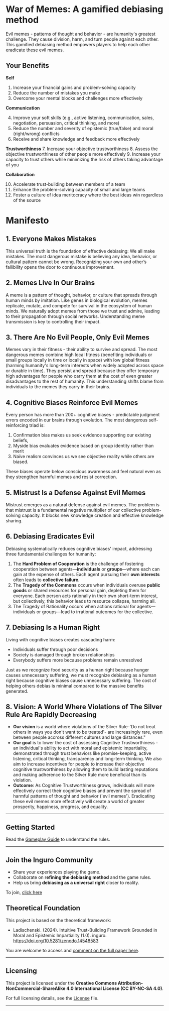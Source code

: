 # War of Memes: A gamified debiasing method

Evil memes - patterns of thought and behavior - are humanity's greatest challenge. They cause division, harm, and turn people against each other. This gamified debiasing method empowers players to help each other eradicate these evil memes.

## Your Benefits

**Self**

1. Increase your financial gains and problem-solving capacity
2. Reduce the number of mistakes you make
3. Overcome your mental blocks and challenges more effectively 

**Communication**

4. Improve your soft skills (e.g., active listening, communication, sales, negotiation, persuasion, critical thinking, and more)
5. Reduce the number and severity of epistemic (true/false) and moral (right/wrong) conflicts
6. Receive and share knowledge and feedback more effectively

**Trustworthiness**
7. Increase your objective trustworthiness
8. Assess the objective trustworthiness of other people more effectively
9. Increase your capacity to trust others while minimizing the risk of others taking advantage of you 

**Collaboration**

10. Accelerate trust-building between members of a team
11. Enhance the problem-solving capacity of small and large teams
12. Foster a culture of idea meritocracy where the best ideas win regardless of the source

# Manifesto

## 1. Everyone Makes Mistakes

This universal truth is the foundation of effective debiasing: We all make mistakes. The most dangerous mistake is believing any idea, behavior, or cultural pattern cannot be wrong. Recognizing your own and other’s fallibility opens the door to continuous improvement.

## 2. Memes Live In Our Brains

A meme is a pattern of thought, behavior, or culture that spreads through human minds by imitation. Like genes in biological evolution, memes replicate, mutate, and compete for survival in the ecosystem of human minds. We naturally adopt memes from those we trust and admire, leading to their propagation through social networks. Understanding meme transmission is key to controlling their impact.

## 3. There Are No Evil People, Only Evil Memes

Memes vary in their fitness - their ability to survive and spread. The most dangerous memes combine high local fitness (benefiting individuals or small groups locally in time or locally in space) with low global fitness (harming humanity's long-term interests when widely adopted across space or durable in time). They persist and spread because they offer temporary high advantages for people who carry them at the cost of even greater disadvantages to the rest of humanity. This understanding shifts blame from individuals to the memes they carry in their brains.

## 4. Cognitive Biases Reinforce Evil Memes

Every person has more than 200+ cognitive biases - predictable judgment errors encoded in our brains through evolution. The most dangerous self-reinforcing triad is: 

1. Confirmation bias makes us seek evidence supporting our existing beliefs,
2. Myside bias evaluates evidence based on group identity rather than merit
3. Naïve realism convinces us we see objective reality while others are biased. 

These biases operate below conscious awareness and feel natural even as they strengthen harmful memes and resist correction.

## 5. Mistrust Is a Defense Against Evil Memes

Mistrust emerges as a natural defense against evil memes. The problem is that mistrust is a fundamental negative multiplier of our collective problem-solving capacity. It blocks new knowledge creation and effective knowledge sharing.

## 6. Debiasing Eradicates Evil

Debiasing systematically reduces cognitive biases' impact, addressing three fundamental challenges for humanity: 

1. The **Hard Problem of Cooperation** is the challenge of fostering cooperation between agents—**individuals** or **groups**—where each can gain at the expense of others. Each agent pursuing their **own interests** often leads to **collective failure**.
2. The **Tragedy of the Commons** occurs when individuals overuse **public goods** or shared resources for personal gain, depleting them for everyone. Each person acts rationally in their own short-term interest, but collectively, this behavior leads to resource collapse, harming all. 
3. The Tragedy of Rationality occurs when actions rational for agents—individuals or groups—lead to irrational outcomes for the collective. 

## 7. Debiasing Is a Human Right

Living with cognitive biases creates cascading harm:

- Individuals suffer through poor decisions
- Society is damaged through broken relationships
- Everybody suffers more because problems remain unresolved

Just as we recognize food security as a human right because hunger causes unnecessary suffering, we must recognize debiasing as a human right because cognitive biases cause unnecessary suffering. The cost of helping others debias is minimal compared to the massive benefits generated.

## 8. Vision: A World Where Violations of The Silver Rule Are Rapidly Decreasing

- **Our vision** is a world where violations of the Silver Rule-'Do not treat others in ways you don't want to be treated'- are increasingly rare, even between people accross different cultures and large distances."
- **Our goal** is to lower the cost of assessing Cognitive Trustworthiness - an individual's ability to act with moral and epistemic impartiality, demonstrated through trust behaviors like promise-keeping, active listening, critical thinking, transparency and long-term thinking. We also aim to increase incentives for people to increase their objective cognitive trustworthiness by allowing them to build lasting reputations and making adherence to the Silver Rule more beneficial than its violation.
- **Outcome**: As Cognitive Trustworthiness grows, individuals will more effectively correct their cognitive biases and prevent the spread of harmful patterns of thought and behavior ('evil memes'). Eradicating these evil memes more effectively will create a world of greater prosperity, happiness, progress, and equality.
  
---

## **Getting Started**

Read the [Gameplay Guide](https://github.com/Inguro-OU/debiased-self/blob/main/GAMEPLAY.md) to understand the rules.

___

## Join the Inguro Community

- Share your experiences playing the game.
- Collaborate on r**efining the debiasing method** and the game rules.
- Help us bring **debiasing as a universal right** closer to reality.

To join, [click here](https://join.slack.com/t/ingurocommunity/shared_invite/zt-2x4w0640h-3_PIEqz1LphRzan9R5gXWw)

## **Theoretical Foundation**

This project is based on the theoretical framework:

- Ladischenski. (2024). Intuitive Trust-Building Framework Grounded in Moral and Epistemic Impartiality (1.0). inguro. https://doi.org/10.5281/zenodo.14548583

You are welcome to access and [comment on the full paper here](https://docs.google.com/document/d/1kGMJGx4Vrzi9WACDVPcFq5oxaww3oydHV54CgS6Zhmc/edit?usp=sharing).

---

## Licensing

This project is licensed under the **Creative Commons Attribution-NonCommercial-ShareAlike 4.0 International License (CC BY-NC-SA 4.0)**.

For full licensing details, see the [License](https://github.com/Inguro-OU/debiased-self/blob/main/LICENSE.md) file.

---
